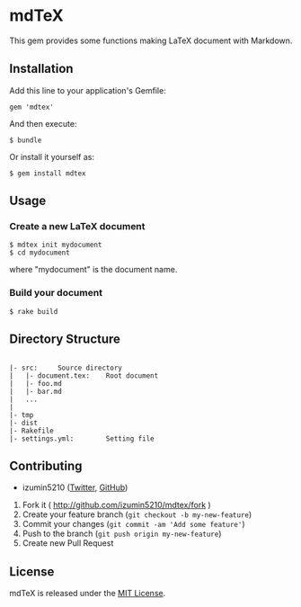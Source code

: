 # mdTeX

This gem provides some functions making LaTeX document with Markdown.


## Installation

Add this line to your application's Gemfile:

    gem 'mdtex'

And then execute:

    $ bundle

Or install it yourself as:

    $ gem install mdtex


## Usage

### Create a new LaTeX document

```
$ mdtex init mydocument
$ cd mydocument
```

where "mydocument" is the document name.


### Build your document

```
$ rake build
```


## Directory Structure

```

|- src:     Source directory
|   |- document.tex:    Root document
|   |- foo.md
|   |- bar.md
|   ...
|
|- tmp
|- dist
|- Rakefile
|- settings.yml:        Setting file
```


## Contributing

* izumin5210 ([Twitter](http://twitter.com/izumin5210/), [GitHub](http://github.com/izumin5210/))

1. Fork it ( http://github.com/izumin5210/mdtex/fork )
2. Create your feature branch (`git checkout -b my-new-feature`)
3. Commit your changes (`git commit -am 'Add some feature'`)
4. Push to the branch (`git push origin my-new-feature`)
5. Create new Pull Request


## License

mdTeX is released under the [MIT License](http://www.opensource.org/licenses/MIT).
